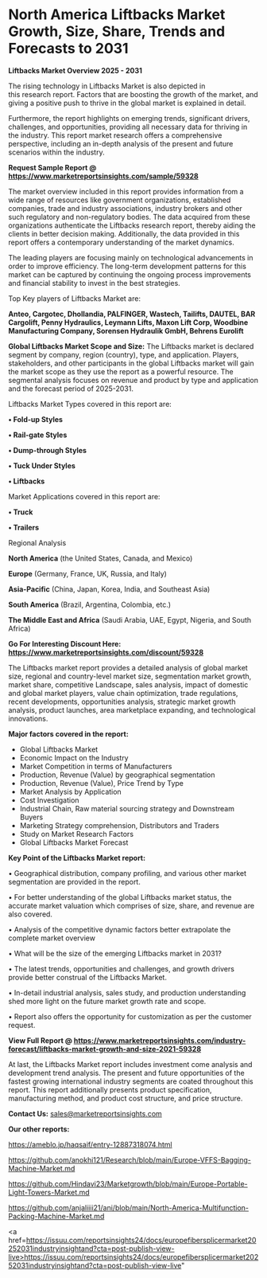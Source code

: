 # North America Liftbacks Market Growth, Size, Share, Trends and Forecasts to 2031

<Strong> Liftbacks Market Overview 2025 - 2031</strong>

The rising technology in Liftbacks Market is also depicted in this research report. Factors that are boosting the growth of the market, and giving a positive push to thrive in the global market is explained in detail.

Furthermore, the report highlights on emerging trends, significant drivers, challenges, and opportunities, providing all necessary data for thriving in the industry. This report market research offers a comprehensive perspective, including an in-depth analysis of the present and future scenarios within the industry.

<strong>Request Sample Report @ <a href=https://www.marketreportsinsights.com/sample/59328>https://www.marketreportsinsights.com/sample/59328</a></strong>

The market overview included in this report provides information from a wide range of resources like government organizations, established companies, trade and industry associations, industry brokers and other such regulatory and non-regulatory bodies. The data acquired from these organizations authenticate the Liftbacks research report, thereby aiding the clients in better decision making. Additionally, the data provided in this report offers a contemporary understanding of the market dynamics.

The leading players are focusing mainly on technological advancements in order to improve efficiency. The long-term development patterns for this market can be captured by continuing the ongoing process improvements and financial stability to invest in the best strategies.

Top Key players of Liftbacks Market are:

<strong>Anteo, Cargotec, Dhollandia, PALFINGER, Wastech, Tailifts, DAUTEL, BAR Cargolift, Penny Hydraulics, Leymann Lifts, Maxon Lift Corp, Woodbine Manufacturing Company, Sorensen Hydraulik GmbH, Behrens Eurolift</strong>

<strong><b>Global Liftbacks Market Scope and Size:</b></strong>
The Liftbacks market is declared segment by company, region (country), type, and application. Players, stakeholders, and other participants in the global Liftbacks market will gain the market scope as they use the report as a powerful resource. The segmental analysis focuses on revenue and product by type and application and the forecast period of 2025-2031.

Liftbacks Market Types covered in this report are:

<strong>• Fold-up Styles

• Rail-gate Styles

• Dump-through Styles

• Tuck Under Styles

• Liftbacks</strong>

Market Applications covered in this report are:

<strong>• Truck

• Trailers</strong> 

Regional Analysis

<strong>North America</strong> (the United States, Canada, and Mexico)

<strong>Europe</strong> (Germany, France, UK, Russia, and Italy)

<strong>Asia-Pacific</strong> (China, Japan, Korea, India, and Southeast Asia)

<strong>South America</strong> (Brazil, Argentina, Colombia, etc.)

<strong>The Middle East and Africa</strong> (Saudi Arabia, UAE, Egypt, Nigeria, and South Africa)

<strong>Go For Interesting Discount Here: <a href=https://www.marketreportsinsights.com/discount/59328>https://www.marketreportsinsights.com/discount/59328</a></strong>

The Liftbacks market report provides a detailed analysis of global market size, regional and country-level market size, segmentation market growth, market share, competitive Landscape, sales analysis, impact of domestic and global market players, value chain optimization, trade regulations, recent developments, opportunities analysis, strategic market growth analysis, product launches, area marketplace expanding, and technological innovations.

<strong><b>Major factors covered in the report:</b></strong>
<ul>
  <li>Global Liftbacks Market </li>
  <li>Economic Impact on the Industry</li>
  <li>Market Competition in terms of Manufacturers</li>
  <li>Production, Revenue (Value) by geographical segmentation</li>
  <li>Production, Revenue (Value), Price Trend by Type</li>
  <li>Market Analysis by Application</li>
  <li>Cost Investigation</li>
  <li>Industrial Chain, Raw material sourcing strategy and Downstream Buyers</li>
  <li>Marketing Strategy comprehension, Distributors and Traders</li>
  <li>Study on Market Research Factors</li>
  <li>Global Liftbacks Market Forecast</li>
</ul>

<strong><b>Key Point of the Liftbacks Market report:</b></strong>

• Geographical distribution, company profiling, and various other market segmentation are provided in the report.

• For better understanding of the global Liftbacks market status, the accurate market valuation which comprises of size, share, and revenue are also covered.

• Analysis of the competitive dynamic factors better extrapolate the complete market overview

• What will be the size of the emerging Liftbacks market in 2031?

• The latest trends, opportunities and challenges, and growth drivers provide better construal of the Liftbacks Market.

• In-detail industrial analysis, sales study, and production understanding shed more light on the future market growth rate and scope.

• Report also offers the opportunity for customization as per the customer request.

<strong><b>View Full Report @ <a href=https://www.marketreportsinsights.com/industry-forecast/liftbacks-market-growth-and-size-2021-59328>https://www.marketreportsinsights.com/industry-forecast/liftbacks-market-growth-and-size-2021-59328</a></b></strong>


At last, the Liftbacks Market report includes investment come analysis and development trend analysis. The present and future opportunities of the fastest growing international industry segments are coated throughout this report. This report additionally presents product specification, manufacturing method, and product cost structure, and price structure.

<strong>Contact Us:</strong>
sales@marketreportsinsights.com

<strong>Our other reports:</strong>

<a href=https://ameblo.jp/haqsaif/entry-12887318074.html>https://ameblo.jp/haqsaif/entry-12887318074.html</a>

<a href=https://github.com/anokhi121/Research/blob/main/Europe-VFFS-Bagging-Machine-Market.md>https://github.com/anokhi121/Research/blob/main/Europe-VFFS-Bagging-Machine-Market.md</a>

<a href=https://github.com/Hindavi23/Marketgrowth/blob/main/Europe-Portable-Light-Towers-Market.md>https://github.com/Hindavi23/Marketgrowth/blob/main/Europe-Portable-Light-Towers-Market.md</a>

<a href=https://github.com/anjaliiii21/ani/blob/main/North-America-Multifunction-Packing-Machine-Market.md>https://github.com/anjaliiii21/ani/blob/main/North-America-Multifunction-Packing-Machine-Market.md</a>

<a href=https://issuu.com/reportsinsights24/docs/europefibersplicermarket20252031industryinsightand?cta=post-publish-view-live>https://issuu.com/reportsinsights24/docs/europefibersplicermarket20252031industryinsightand?cta=post-publish-view-live</a>"
